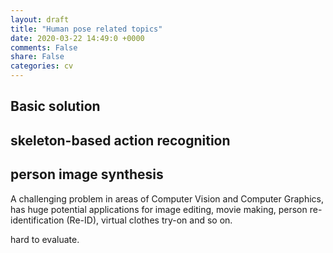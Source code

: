 ```yaml
---
layout: draft
title: "Human pose related topics"
date: 2020-03-22 14:49:0 +0000
comments: False
share: False
categories: cv
---
```

<!--
Combining detection and tracking for human pose estimation in videos

Disentangling and Unifying Graph Convolutions
for Skeleton-Based Action Recognition

https://zhuanlan.zhihu.com/p/53057942
-->
## Basic solution


## skeleton-based action recognition

## person image synthesis

A challenging problem in
areas of Computer Vision and Computer Graphics, has huge
potential applications for image editing, movie making, person re-identification (Re-ID), virtual clothes try-on and so on. 

hard to evaluate.

